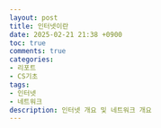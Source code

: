 ```yaml
---
layout: post
title: 인터넷이란
date: 2025-02-21 21:38 +0900
toc: true
comments: true
categories:
- 리포트
- CS기초
tags:
- 인터넷
- 네트워크
description: 인터넷 개요 및 네트워크 개요
---
```

